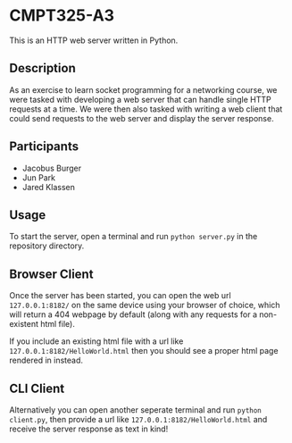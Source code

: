 # CMPT325-A3

This is an HTTP web server written in Python.

## Description

As an exercise to learn socket programming for a networking course, we were tasked with developing a web server that can handle single HTTP requests at a time. We were then also tasked with writing a web client that could send requests to the web server and display the server response.

## Participants

- Jacobus Burger
- Jun Park
- Jared Klassen

## Usage

To start the server, open a terminal and run `python server.py` in the repository directory.

## Browser Client

Once the server has been started, you can open the web url `127.0.0.1:8182/` on the same device using your browser of choice, which will return a 404 webpage by default (along with any requests for a non-existent html file).

If you include an existing html file with a url like `127.0.0.1:8182/HelloWorld.html` then you should see a proper html page rendered in instead.

## CLI Client

Alternatively you can open another seperate terminal and run `python client.py`, then provide a url like `127.0.0.1:8182/HelloWorld.html` and receive the server response as text in kind!
